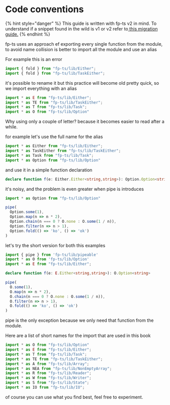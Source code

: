# Code conventions

{% hint style="danger" %}
This guide is written with fp-ts v2 in mind. To understand if a snippet found in the wild is v1 or v2 refer to[ this migration guide.](https://gcanti.github.io/fp-ts/introduction/upgrade-to-v2.html) 
{% endhint %}

fp-ts uses an approach ef exporting every single function from the module, to avoid name collision is better to import all the module and use an alias

For example this is an error

```typescript
import { fold } from "fp-ts/lib/Either";
import { fold } from "fp-ts/lib/TaskEither";
```

it's possible to rename it but this practice will become old pretty quick, so we import everything with an alias

```typescript
import * as E from "fp-ts/lib/Either";
import * as TE from "fp-ts/lib/TaskEither";
import * as T from "fp-ts/lib/Task";
import * as O from "fp-ts/lib/Option"
```

Why using only a couple of letter? because it becomes easier to read after a while.

for example let's use the full name for the alias

```typescript
import * as Either from "fp-ts/lib/Either";
import * as TaskEither from "fp-ts/lib/TaskEither";
import * as Task from "fp-ts/lib/Task";
import * as Option from "fp-ts/lib/Option"
```

and use it in a simple function declaration

```typescript
declare function f(e: Either.Either<string,string>): Option.Option<string>
```

it's noisy, and the problem is even greater when pipe is introduces

```typescript
import * as Option from "fp-ts/lib/Option"

pipe(
  Option.some(1),
  Option.map(n => n * 2),
  Option.chain(n === 0 ? O.none : O.some(1 / n)),
  Option.filter(n => n > 1),
  Option.fold(() => 'ko', () => 'ok')
)
```

let's try the short version for both this examples

```typescript
import { pipe } from 'fp-ts/lib/pipeable'
import * as O from 'fp-ts/lib/Option'
import * as E from "fp-ts/lib/Either";

declare function f(e: E.Either<string,string>): O.Option<string>

pipe(
  O.some(1),
  O.map(n => n * 2),
  O.chain(n === 0 ? O.none : O.some(1 / n)),
  O.filter(n => n > 1),
  O.fold(() => 'ko', () => 'ok')
)
```

pipe is the only exception because we only need that function from the module.

Here are a list of short names for the import that are used in this book

```typescript
import * as O from "fp-ts/lib/Option"
import * as E from "fp-ts/lib/Either";
import * as T from "fp-ts/lib/Task";
import * as TE from "fp-ts/lib/TaskEither";
import * as A from "fp-ts/lib/Array";
import * as NEA from "fp-ts/lib/NonEmptyArray";
import * as R from "fp-ts/lib/Reader";
import * as W from "fp-ts/lib/Writer";
import * as S from "fp-ts/lib/State";
import * as IO from "fp-ts/lib/IO";
```

of course you can use what you find best, feel free to experiment.

